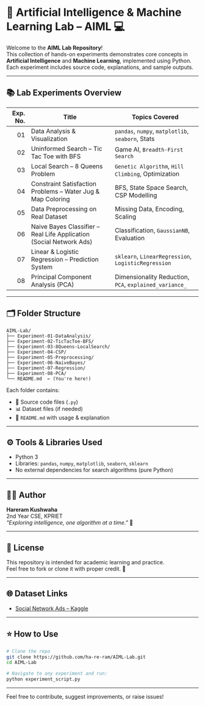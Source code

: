 # 🧠 Artificial Intelligence & Machine Learning Lab – AIML 💻

Welcome to the **AIML Lab Repository**!  
This collection of hands-on experiments demonstrates core concepts in **Artificial Intelligence** and **Machine Learning**, implemented using Python. Each experiment includes source code, explanations, and sample outputs.

---

## 📚 Lab Experiments Overview

| Exp. No. | Title                                                                 | Topics Covered                                      |
|---------:|-----------------------------------------------------------------------|-----------------------------------------------------|
| 01       | Data Analysis & Visualization                                         | `pandas`, `numpy`, `matplotlib`, `seaborn`, Stats  |
| 02       | Uninformed Search – Tic Tac Toe with BFS                             | Game AI, `Breadth-First Search`                     |
| 03       | Local Search – 8 Queens Problem                                       | `Genetic Algorithm`, `Hill Climbing`, Optimization |
| 04       | Constraint Satisfaction Problems – Water Jug & Map Coloring          | BFS, State Space Search, CSP Modelling             |
| 05       | Data Preprocessing on Real Dataset                                   | Missing Data, Encoding, Scaling                    |
| 06       | Naive Bayes Classifier – Real Life Application (Social Network Ads)  | Classification, `GaussianNB`, Evaluation           |
| 07       | Linear & Logistic Regression – Prediction System                     | `sklearn`, `LinearRegression`, `LogisticRegression`|
| 08       | Principal Component Analysis (PCA)                                   | Dimensionality Reduction, `PCA`, `explained_variance_` |

---

## 🗂️ Folder Structure

```
AIML-Lab/
├── Experiment-01-DataAnalysis/
├── Experiment-02-TicTacToe-BFS/
├── Experiment-03-8Queens-LocalSearch/
├── Experiment-04-CSP/
├── Experiment-05-Preprocessing/
├── Experiment-06-NaiveBayes/
├── Experiment-07-Regression/
├── Experiment-08-PCA/
└── README.md  ← (You're here!)
```

Each folder contains:
- 📄 Source code files (`.py`)
- 📊 Dataset files (if needed)
- 📘 `README.md` with usage & explanation

---

## ⚙️ Tools & Libraries Used

- Python 3
- Libraries: `pandas`, `numpy`, `matplotlib`, `seaborn`, `sklearn`
- No external dependencies for search algorithms (pure Python)

---

## 🧑‍🎓 Author

**Hareram Kushwaha**  
2nd Year CSE, KPRIET  
_"Exploring intelligence, one algorithm at a time."_ 🚀

---

## 📜 License

This repository is intended for academic learning and practice.  
Feel free to fork or clone it with proper credit. 🙌

---

## 🌐 Dataset Links

- [Social Network Ads – Kaggle](https://www.kaggle.com/datasets/rakeshrau/social-network-ads)

---

## ⭐ How to Use

```bash
# Clone the repo
git clone https://github.com/ha-re-ram/AIML-Lab.git
cd AIML-Lab

# Navigate to any experiment and run:
python experiment_script.py
```

---

Feel free to contribute, suggest improvements, or raise issues!

